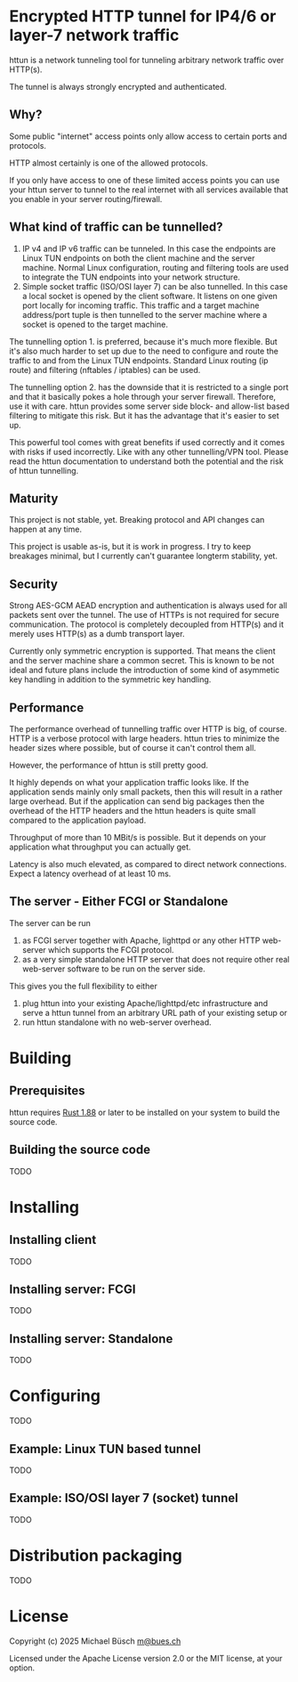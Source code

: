 # Encrypted HTTP tunnel for IP4/6 or layer-7 network traffic

httun is a network tunneling tool for tunneling arbitrary network traffic over HTTP(s).

The tunnel is always strongly encrypted and authenticated.

## Why?

Some public "internet" access points only allow access to certain ports and protocols.

HTTP almost certainly is one of the allowed protocols.

If you only have access to one of these limited access points you can use your httun server to tunnel to the real internet with all services available that you enable in your server routing/firewall.

## What kind of traffic can be tunnelled?

1. IP v4 and IP v6 traffic can be tunneled.
   In this case the endpoints are Linux TUN endpoints on both the client machine and the server machine.
   Normal Linux configuration, routing and filtering tools are used to integrate the TUN endpoints into your network structure.
2. Simple socket traffic (ISO/OSI layer 7) can be also tunnelled.
   In this case a local socket is opened by the client software.
   It listens on one given port locally for incoming traffic.
   This traffic and a target machine address/port tuple is then tunnelled to the server machine where a socket is opened to the target machine.

The tunnelling option 1. is preferred, because it's much more flexible.
But it's also much harder to set up due to the need to configure and route the traffic to and from the Linux TUN endpoints.
Standard Linux routing (ip route) and filtering (nftables / iptables) can be used.

The tunnelling option 2. has the downside that it is restricted to a single port and that it basically pokes a hole through your server firewall.
Therefore, use it with care.
httun provides some server side block- and allow-list based filtering to mitigate this risk.
But it has the advantage that it's easier to set up.

This powerful tool comes with great benefits if used correctly and it comes with risks if used incorrectly.
Like with any other tunnelling/VPN tool.
Please read the httun documentation to understand both the potential and the risk of httun tunnelling.

## Maturity

This project is not stable, yet.
Breaking protocol and API changes can happen at any time.

This project is usable as-is, but it is work in progress.
I try to keep breakages minimal, but I currently can't guarantee longterm stability, yet.

## Security

Strong AES-GCM AEAD encryption and authentication is always used for all packets sent over the tunnel.
The use of HTTPs is not required for secure communication.
The protocol is completely decoupled from HTTP(s) and it merely uses HTTP(s) as a dumb transport layer.

Currently only symmetric encryption is supported.
That means the client and the server machine share a common secret.
This is known to be not ideal and future plans include the introduction of some kind of asymmetic key handling in addition to the symmetric key handling.

## Performance

The performance overhead of tunnelling traffic over HTTP is big, of course.
HTTP is a verbose protocol with large headers.
httun tries to minimize the header sizes where possible, but of course it can't control them all.

However, the performance of httun is still pretty good.

It highly depends on what your application traffic looks like.
If the application sends mainly only small packets, then this will result in a rather large overhead.
But if the application can send big packages then the overhead of the HTTP headers and the httun headers is quite small compared to the application payload.

Throughput of more than 10 MBit/s is possible.
But it depends on your application what throughput you can actually get.

Latency is also much elevated, as compared to direct network connections.
Expect a latency overhead of at least 10 ms.

## The server - Either FCGI or Standalone

The server can be run

1. as FCGI server together with Apache, lighttpd or any other HTTP web-server which supports the FCGI protocol.
2. as a very simple standalone HTTP server that does not require other real web-server software to be run on the server side.

This gives you the full flexibility to either

1. plug httun into your existing Apache/lighttpd/etc infrastructure and serve a httun tunnel from an arbitrary URL path of your existing setup or
2. run httun standalone with no web-server overhead.

# Building

## Prerequisites

httun requires
[Rust 1.88](https://www.rust-lang.org/tools/install)
or later to be installed on your system to build the source code.

## Building the source code

TODO

# Installing

## Installing client

TODO

## Installing server: FCGI

TODO

## Installing server: Standalone

TODO

# Configuring

TODO

## Example: Linux TUN based tunnel

TODO

## Example: ISO/OSI layer 7 (socket) tunnel

TODO

# Distribution packaging

TODO

# License

Copyright (c) 2025 Michael Büsch <m@bues.ch>

Licensed under the Apache License version 2.0 or the MIT license, at your option.
